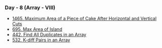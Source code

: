 ### Day - 8 (Array - VIII)

-   [1465. Maximum Area of a Piece of Cake After Horizontal and Vertical Cuts](./1465_maximumAreaOfAPieceOfCakeAfterHorizontalAndVerticalCuts.md)
-   [695. Max Area of Island](./695_maxAreaOfIsland.md)
-   [442. Find All Duplicates in an Array](./442_findAllDuplicatesInAnArray.md)
-   [532. K-diff Pairs in an Array](./532_kdiffPairsInAnArray.md)

